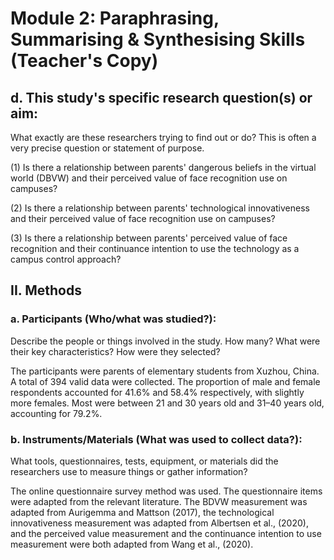 <!-- Page 7 -->

# Module 2: Paraphrasing, Summarising & Synthesising Skills (Teacher's Copy)

## d. This study's specific research question(s) or aim:

What exactly are these researchers trying to find out or do? This is often a very precise question or statement of purpose.

(1) Is there a relationship between parents' dangerous beliefs in the virtual world (DBVW) and their perceived value of face recognition use on campuses?

(2) Is there a relationship between parents' technological innovativeness and their perceived value of face recognition use on campuses?

(3) Is there a relationship between parents' perceived value of face recognition and their continuance intention to use the technology as a campus control approach?

## II. Methods

### a. Participants (Who/what was studied?):

Describe the people or things involved in the study. How many? What were their key characteristics? How were they selected?

The participants were parents of elementary students from Xuzhou, China. A total of 394 valid data were collected. The proportion of male and female respondents accounted for 41.6% and 58.4% respectively, with slightly more females. Most were between 21 and 30 years old and 31–40 years old, accounting for 79.2%.

### b. Instruments/Materials (What was used to collect data?):

What tools, questionnaires, tests, equipment, or materials did the researchers use to measure things or gather information?

The online questionnaire survey method was used. The questionnaire items were adapted from the relevant literature. The BDVW measurement was adapted from Aurigemma and Mattson (2017), the technological innovativeness measurement was adapted from Albertsen et al., (2020), and the perceived value measurement and the continuance intention to use measurement were both adapted from Wang et al., (2020).

<!-- Copyright: © 2025 Language Centre-HKBU -->